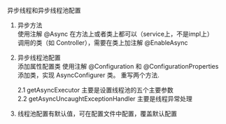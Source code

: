 异步线程和异步线程池配置
1. 异步方法  
    使用注解 @Async 在方法上或者类上都可以（service上，不是impl上）  
    调用的类（如 Controller），需要在类上加注解 @EnableAsync  
    
2. 异步线程池配置  
    添加属性配置类 使用注解 @Configuration 和 @ConfigurationProperties  
    添加类，实现 AsyncConfigurer 类。 重写两个方法.  
    
    2.1 getAsyncExecutor 主要是设置线程池的五个主要参数  
    2.2 getAsyncUncaughtExceptionHandler 主要是线程异常处理  

3. 线程池配置有默认值，可在配置文件中配置，覆盖默认配置
